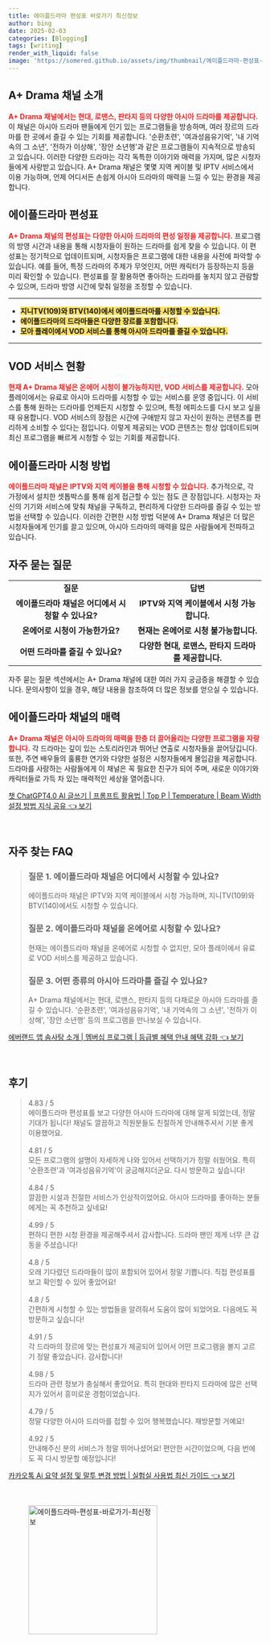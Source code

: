 ```yaml
---
title: 에이플드라마 편성표 바로가기 최신정보
author: bing
date: 2025-02-03
categories: [Blogging]
tags: [writing]
render_with_liquid: false
image: 'https://somered.github.io/assets/img/thumbnail/에이플드라마-편성표-바로가기-최신정보.webp'
---
```



<h2 id='에이플드라마_채널_소개'>A+ Drama 채널 소개</h2>

<p><b><span style="color: #ee2323;">A+ Drama 채널에서는 현대, 로맨스, 판타지 등의 다양한 아시아 드라마를 제공합니다.</span></b> 이 채널은 아시아 드라마 팬들에게 인기 있는 프로그램들을 방송하며, 여러 장르의 드라마를 한 곳에서 즐길 수 있는 기회를 제공합니다. '순환초련', '여과성음유기억', '내 기억속의 그 소년', '전하가 이상해', '장안 소년행'과 같은 프로그램들이 지속적으로 방송되고 있습니다. 이러한 다양한 드라마는 각각 독특한 이야기와 매력을 가지며, 많은 시청자들에게 사랑받고 있습니다. A+ Drama 채널은 몇몇 지역 케이블 및 IPTV 서비스에서 이용 가능하며, 언제 어디서든 손쉽게 아시아 드라마의 매력을 느낄 수 있는 환경을 제공합니다.</p>

<h2 id='에이플드라마_편성표'>에이플드라마 편성표</h2>

<p><b><span style="color: #ee2323;">A+ Drama 채널의 편성표는 다양한 아시아 드라마의 편성 일정을 제공합니다.</span></b> 프로그램의 방영 시간과 내용을 통해 시청자들이 원하는 드라마를 쉽게 찾을 수 있습니다. 이 편성표는 정기적으로 업데이트되며, 시청자들은 프로그램에 대한 내용을 사전에 파악할 수 있습니다. 예를 들어, 특정 드라마의 주제가 무엇인지, 어떤 캐릭터가 등장하는지 등을 미리 확인할 수 있습니다. 편성표를 잘 활용하면 좋아하는 드라마를 놓치지 않고 관람할 수 있으며, 드라마 방영 시간에 맞춰 일정을 조정할 수 있습니다.</p>

<hr />

<ul>
    <li><b><span style="background-color: #ffe066;">지니TV(109)와 BTV(140)에서 에이플드라마를 시청할 수 있습니다.</span></b></li>
    <li><b><span style="background-color: #ffe066;">에이플드라마의 드라마들은 다양한 장르를 포함합니다.</span></b></li>
    <li><b><span style="background-color: #ffe066;">모아 플레이에서 VOD 서비스를 통해 아시아 드라마를 즐길 수 있습니다.</span></b></li>
</ul>

<hr />

<h2 id='VOD_서비스_현황'>VOD 서비스 현황</h2>

<p><b><span style="color: #ee2323;">현재 A+ Drama 채널은 온에어 시청이 불가능하지만, VOD 서비스를 제공합니다.</span></b> 모아 플레이에서는 유료로 아시아 드라마를 시청할 수 있는 서비스를 운영 중입니다. 이 서비스를 통해 원하는 드라마를 언제든지 시청할 수 있으며, 특정 에피소드를 다시 보고 싶을 때 유용합니다. VOD 서비스의 장점은 시간에 구애받지 않고 자신이 원하는 콘텐츠를 편리하게 소비할 수 있다는 점입니다. 이렇게 제공되는 VOD 콘텐츠는 항상 업데이트되며 최신 프로그램을 빠르게 시청할 수 있는 기회를 제공합니다.</p>

<h2 id='시청 방법'>에이플드라마 시청 방법</h2>

<p><b><span style="color: #ee2323;">에이플드라마 채널은 IPTV와 지역 케이블을 통해 시청할 수 있습니다.</span></b> 추가적으로, 각 가정에서 설치한 셋톱박스를 통해 쉽게 접근할 수 있는 점도 큰 장점입니다. 시청자는 자신의 기기와 서비스에 맞춰 채널을 구독하고, 편리하게 다양한 드라마를 즐길 수 있는 방법을 선택할 수 있습니다. 이러한 간편한 시청 방법 덕분에 A+ Drama 채널은 더 많은 시청자들에게 인기를 끌고 있으며, 아시아 드라마의 매력을 많은 사람들에게 전파하고 있습니다.</p>

<h2 id='자주_묻는_질문'>자주 묻는 질문</h2>

<table>
    <tr>
        <td style="text-align: center; height: 17px;"><b>질문</b></td>
        <td style="text-align: center; height: 17px;"><b>답변</b></td>
    </tr>
    <tr>
        <td style="text-align: center; height: 17px;"><b>에이플드라마 채널은 어디에서 시청할 수 있나요?</b></td>
        <td style="text-align: center; height: 17px;"><b>IPTV와 지역 케이블에서 시청 가능합니다.</b></td>
    </tr>
    <tr>
        <td style="text-align: center; height: 17px;"><b>온에어로 시청이 가능한가요?</b></td>
        <td style="text-align: center; height: 17px;"><b>현재는 온에어로 시청 불가능합니다.</b></td>
    </tr>
    <tr>
        <td style="text-align: center; height: 17px;"><b>어떤 드라마를 즐길 수 있나요?</b></td>
        <td style="text-align: center; height: 17px;"><b>다양한 현대, 로맨스, 판타지 드라마를 제공합니다.</b></td>
    </tr>
</table>

<p>자주 묻는 질문 섹션에서는 A+ Drama 채널에 대한 여러 가지 궁금증을 해결할 수 있습니다. 문의사항이 있을 경우, 해당 내용을 참조하여 더 많은 정보를 얻으실 수 있습니다.</p>

<h2 id='심화_내용'>에이플드라마 채널의 매력</h2>

<p><b><span style="color: #ee2323;">A+ Drama 채널은 아시아 드라마의 매력을 한층 더 끌어올리는 다양한 프로그램을 자랑합니다.</span></b> 각 드라마는 깊이 있는 스토리라인과 뛰어난 연출로 시청자들을 끌어당깁니다. 또한, 주연 배우들의 훌륭한 연기와 다양한 설정은 시청자들에게 몰입감을 제공합니다. 드라마를 사랑하는 사람들에게 이 채널은 꼭 필요한 친구가 되어 주며, 새로운 이야기와 캐릭터들로 가득 차 있는 매력적인 세상을 열어줍니다.</p>


<p><a class="click-button" title="챗 ChatGPT4.0 AI 글쓰기 | 프롬프트 활용법 | Top P | Temperature | Beam Width 설정 방법 지식 공유" href="https://somered.github.io/posts/%EC%B1%97-ChatGPT4.0-AI-%EA%B8%80%EC%93%B0%EA%B8%B0-%ED%94%84%EB%A1%AC%ED%94%84%ED%8A%B8-%ED%99%9C%EC%9A%A9%EB%B2%95-Top-P-Temperature-Beam-Width-%EC%84%A4%EC%A0%95-%EB%B0%A9%EB%B2%95-%EC%A7%80%EC%8B%9D-%EA%B3%B5%EC%9C%A0/" rel="dofollow">챗 ChatGPT4.0 AI 글쓰기 | 프롬프트 활용법 | Top P | Temperature | Beam Width 설정 방법 지식 공유 👈 보기</a></p><br>
<h2 id='자주_찾는_FAQ'>자주 찾는 FAQ</h2>
<div itemscope="" itemtype="https://schema.org/FAQPage"> 
<blockquote> 
<div itemscope="" itemprop="mainEntity" itemtype="https://schema.org/Question"> 
<h3 itemprop="name">질문 1. 에이플드라마 채널은 어디에서 시청할 수 있나요?</h3> 
<div itemscope="" itemprop="acceptedAnswer" itemtype="https://schema.org/Answer"> 
<span itemprop="text"> 
<p>에이플드라마 채널은 IPTV와 지역 케이블에서 시청 가능하며, 지니TV(109)와 BTV(140)에서도 시청할 수 있습니다.</p> 
</span> 
</div> 
</div> 
<div itemscope="" itemprop="mainEntity" itemtype="https://schema.org/Question"> 
<h3 itemprop="name">질문 2. 에이플드라마 채널을 온에어로 시청할 수 있나요?</h3> 
<div itemscope="" itemprop="acceptedAnswer" itemtype="https://schema.org/Answer"> 
<span itemprop="text"> 
<p>현재는 에이플드라마 채널을 온에어로 시청할 수 없지만, 모아 플레이에서 유료로 VOD 서비스를 제공하고 있습니다.</p> 
</span> 
</div> 
</div> 
<div itemscope="" itemprop="mainEntity" itemtype="https://schema.org/Question"> 
<h3 itemprop="name">질문 3. 어떤 종류의 아시아 드라마를 즐길 수 있나요?</h3> 
<div itemscope="" itemprop="acceptedAnswer" itemtype="https://schema.org/Answer"> 
<span itemprop="text"> 
<p>A+ Drama 채널에서는 현대, 로맨스, 판타지 등의 다채로운 아시아 드라마를 즐길 수 있습니다. '순환초련', '여과성음유기억', '내 기억속의 그 소년', '전하가 이상해', '장안 소년행' 등의 프로그램을 만나보실 수 있습니다.</p> 
</span> 
</div> 
</div> 
</blockquote> 
</div>
<p><a class="click-button" title="에버랜드 앱 솜사탕 소개 | 멤버십 프로그램 | 등급별 혜택 안내 혜택 강화" href="https://somered.github.io/posts/%EC%97%90%EB%B2%84%EB%9E%9C%EB%93%9C-%EC%95%B1-%EC%86%9C%EC%82%AC%ED%83%95-%EC%86%8C%EA%B0%9C-%EB%A9%A4%EB%B2%84%EC%8B%AD-%ED%94%84%EB%A1%9C%EA%B7%B8%EB%9E%A8-%EB%93%B1%EA%B8%89%EB%B3%84-%ED%98%9C%ED%83%9D-%EC%95%88%EB%82%B4-%ED%98%9C%ED%83%9D-%EA%B0%95%ED%99%94/" rel="dofollow">에버랜드 앱 솜사탕 소개 | 멤버십 프로그램 | 등급별 혜택 안내 혜택 강화 👈 보기</a></p><br>
<h2 id='후기'>후기</h2>
<div itemscope itemtype="https://schema.org/Product">
  <blockquote>
  <div itemprop="review" itemscope itemtype="https://schema.org/Review">
      <div itemprop="reviewRating" itemscope itemtype="https://schema.org/Rating"> <span itemprop="ratingValue">4.83</span> / <span itemprop="bestRating">5</span> </div>
      <span itemprop="reviewBody">에이플드라마 편성표를 보고 다양한 아시아 드라마에 대해 알게 되었는데, 정말 기대가 됩니다! 채널도 깔끔하고 직원분들도 친절하게 안내해주셔서 기분 좋게 이용했어요.</span>
  </div>
  <br>
  <div itemprop="review" itemscope itemtype="https://schema.org/Review">
      <div itemprop="reviewRating" itemscope itemtype="https://schema.org/Rating"> <span itemprop="ratingValue">4.81</span> / <span itemprop="bestRating">5</span> </div>
      <span itemprop="reviewBody">모든 프로그램의 설명이 자세하게 나와 있어서 선택하기가 정말 쉬웠어요. 특히 '순환초련'과 '여과성음유기억'이 궁금해지더군요. 다시 방문하고 싶습니다!</span>
  </div>
  <br>
  <div itemprop="review" itemscope itemtype="https://schema.org/Review">
      <div itemprop="reviewRating" itemscope itemtype="https://schema.org/Rating"> <span itemprop="ratingValue">4.84</span> / <span itemprop="bestRating">5</span> </div>
      <span itemprop="reviewBody">깔끔한 시설과 친절한 서비스가 인상적이었어요. 아시아 드라마를 좋아하는 분들에게는 꼭 추천하고 싶네요!</span>
  </div>
  <br>
  <div itemprop="review" itemscope itemtype="https://schema.org/Review">
      <div itemprop="reviewRating" itemscope itemtype="https://schema.org/Rating"> <span itemprop="ratingValue">4.99</span> / <span itemprop="bestRating">5</span> </div>
      <span itemprop="reviewBody">편하디 편한 시청 환경을 제공해주셔서 감사합니다. 드라마 팬인 제게 너무 큰 감동을 주셨습니다!</span>
  </div>
  <br>
  <div itemprop="review" itemscope itemtype="https://schema.org/Review">
      <div itemprop="reviewRating" itemscope itemtype="https://schema.org/Rating"> <span itemprop="ratingValue">4.8</span> / <span itemprop="bestRating">5</span> </div>
      <span itemprop="reviewBody">오래 기다렸던 드라마들이 많이 포함되어 있어서 정말 기쁩니다. 직접 편성표를 보고 확인할 수 있어 좋았어요!</span>
  </div>
  <br>
  <div itemprop="review" itemscope itemtype="https://schema.org/Review">
      <div itemprop="reviewRating" itemscope itemtype="https://schema.org/Rating"> <span itemprop="ratingValue">4.8</span> / <span itemprop="bestRating">5</span> </div>
      <span itemprop="reviewBody">간편하게 시청할 수 있는 방법들을 알려줘서 도움이 많이 되었어요. 다음에도 꼭 방문하고 싶습니다!</span>
  </div>
  <br>
  <div itemprop="review" itemscope itemtype="https://schema.org/Review">
      <div itemprop="reviewRating" itemscope itemtype="https://schema.org/Rating"> <span itemprop="ratingValue">4.91</span> / <span itemprop="bestRating">5</span> </div>
      <span itemprop="reviewBody">각 드라마의 장르에 맞는 편성표가 제공되어 있어서 어떤 프로그램을 볼지 고르기 정말 좋았습니다. 감사합니다!</span>
  </div>
  <br>
  <div itemprop="review" itemscope itemtype="https://schema.org/Review">
      <div itemprop="reviewRating" itemscope itemtype="https://schema.org/Rating"> <span itemprop="ratingValue">4.98</span> / <span itemprop="bestRating">5</span> </div>
      <span itemprop="reviewBody">드라마 관련 정보가 충실해서 좋았어요. 특히 현대와 판타지 드라마에 많은 선택지가 있어서 흥미로운 경험이었습니다.</span>
  </div>
  <br>
  <div itemprop="review" itemscope itemtype="https://schema.org/Review">
      <div itemprop="reviewRating" itemscope itemtype="https://schema.org/Rating"> <span itemprop="ratingValue">4.79</span> / <span itemprop="bestRating">5</span> </div>
      <span itemprop="reviewBody">정말 다양한 아시아 드라마를 접할 수 있어 행복했습니다. 재방문할 거예요!</span>
  </div>
  <br>
  <div itemprop="review" itemscope itemtype="https://schema.org/Review">
      <div itemprop="reviewRating" itemscope itemtype="https://schema.org/Rating"> <span itemprop="ratingValue">4.92</span> / <span itemprop="bestRating">5</span> </div>
      <span itemprop="reviewBody">안내해주신 분의 서비스가 정말 뛰어나셨어요! 편안한 시간이었으며, 다음 번에도 꼭 다시 방문할 예정입니다!</span>
  </div>
  </blockquote>
</div>
<p><a class="click-button" title="카카오톡 Ai 요약 설정 및 말투 변경 방법 | 실험실 사용법 최신 가이드" href="https://somered.github.io/posts/%EC%B9%B4%EC%B9%B4%EC%98%A4%ED%86%A1-Ai-%EC%9A%94%EC%95%BD-%EC%84%A4%EC%A0%95-%EB%B0%8F-%EB%A7%90%ED%88%AC-%EB%B3%80%EA%B2%BD-%EB%B0%A9%EB%B2%95-%EC%8B%A4%ED%97%98%EC%8B%A4-%EC%82%AC%EC%9A%A9%EB%B2%95-%EC%B5%9C%EC%8B%A0-%EA%B0%80%EC%9D%B4%EB%93%9C/" rel="dofollow">카카오톡 Ai 요약 설정 및 말투 변경 방법 | 실험실 사용법 최신 가이드 👈 보기</a></p><br>
<figure class="image"><img src="https://somered.github.io/assets/img/thumbnail/에이플드라마-편성표-바로가기-최신정보.webp" alt="에이플드라마-편성표-바로가기-최신정보" width="256" height="256"></figure>